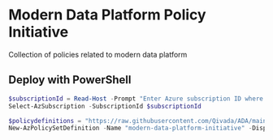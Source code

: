 # Modern Data Platform Policy Initiative

Collection of policies related to modern data platform

## Deploy with PowerShell

````powershell
$subscriptionId = Read-Host -Prompt "Enter Azure subscription ID where to deploy initiative definition"
Select-AzSubscription -SubscriptionId $subscriptionId

$policydefinitions = "https://raw.githubusercontent.com/Qivada/ADA/main/AzureDeployment/policy/modern-data-platform-initiative/azurepolicyset.definitions.json"
New-AzPolicySetDefinition -Name "modern-data-platform-initiative" -DisplayName "Modern data platform policy initiative" -Description "Collection of policies related to modern data platform" -PolicyDefinition $policydefinitions
````
